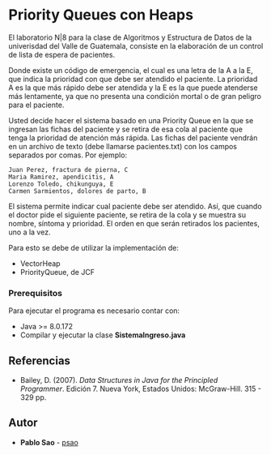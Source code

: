 # Priority Queues con Heaps

El laboratorio N|8 para la clase de Algoritmos y Estructura de Datos de la univerisdad del Valle de Guatemala, consiste en la elaboración de un control de lista de espera de pacientes.

Donde existe un código de emergencia, el cual es una letra de la A a la E, que indica la prioridad con que debe ser atendido el paciente. La prioridad A es la que más rápido debe ser atendida y la E es la que puede atenderse más lentamente, ya que no presenta una condición mortal o de gran peligro para el paciente. 
 
Usted decide hacer el sistema basado en una Priority Queue en la que se ingresan las fichas del paciente y se retira de esa cola al paciente que tenga la prioridad de atención más rápida. Las fichas del paciente vendrán en un archivo de texto (debe llamarse pacientes.txt) con los campos separados por comas. Por ejemplo: 

```
Juan Perez, fractura de pierna, C
Maria Ramirez, apendicitis, A
Lorenzo Toledo, chikunguya, E
Carmen Sarmientos, dolores de parto, B
```

El sistema permite indicar cual paciente debe ser atendido. Así, que cuando el doctor pide el siguiente paciente, se retira de la cola y se muestra su nombre, síntoma y prioridad. El orden en que serán retirados los pacientes, uno a la vez.

Para esto se debe de utilizar la implementación de:

* VectorHeap
*  PriorityQueue, de JCF

### Prerequisitos

Para ejecutar el programa es necesario contar con:

* Java >= 8.0.172
* Compilar y ejecutar la clase **SistemaIngreso.java**

## Referencias

* Bailey, D. (2007). _Data Structures in Java for the Principled Programmer_. Edición 7. Nueva York, Estados Unidos:  McGraw-Hill. 315 - 329 pp.


## Autor

* **Pablo Sao** - [psao](https://github.com/psao)
